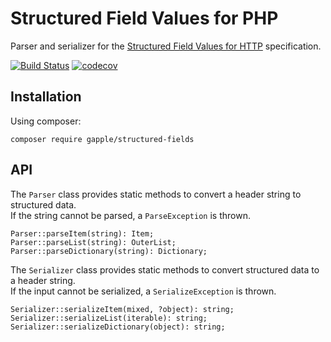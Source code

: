 Structured Field Values for PHP
=======================================

Parser and serializer for the [Structured Field Values for HTTP][1] specification.

[![Build Status](https://github.com/gapple/structured-fields/workflows/PHP%20Composer/badge.svg)](https://github.com/gapple/structured-fields/actions)
[![codecov](https://codecov.io/gh/gapple/structured-fields/branch/develop/graph/badge.svg)](https://codecov.io/gh/gapple/structured-fields)


Installation
------------

Using composer:

```
composer require gapple/structured-fields
```

API
---

The `Parser` class provides static methods to convert a header string to structured data.  
If the string cannot be parsed, a `ParseException` is thrown.

```
Parser::parseItem(string): Item;
Parser::parseList(string): OuterList;
Parser::parseDictionary(string): Dictionary;
```

The `Serializer` class provides static methods to convert structured data to a header string.  
If the input cannot be serialized, a `SerializeException` is thrown.

```
Serializer::serializeItem(mixed, ?object): string;
Serializer::serializeList(iterable): string;
Serializer::serializeDictionary(object): string;
```

[1]: https://www.rfc-editor.org/rfc/rfc8941.html
